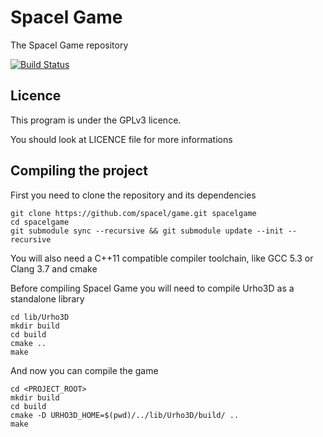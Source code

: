 # Spacel Game

The Spacel Game repository

[![Build Status](https://travis-ci.org/spacel/game.svg?branch=master)](https://travis-ci.org/spacel/game)

## Licence

This program is under the GPLv3 licence.

You should look at LICENCE file for more informations

## Compiling the project

First you need to clone the repository and its dependencies

```
git clone https://github.com/spacel/game.git spacelgame
cd spacelgame
git submodule sync --recursive && git submodule update --init --recursive
```

You will also need a C++11 compatible compiler toolchain, like GCC 5.3 or Clang 3.7 and cmake

Before compiling Spacel Game you will need to compile Urho3D as a standalone library

```
cd lib/Urho3D
mkdir build
cd build
cmake ..
make
```

And now you can compile the game

```
cd <PROJECT_ROOT>
mkdir build
cd build
cmake -D URHO3D_HOME=$(pwd)/../lib/Urho3D/build/ ..
make
```
